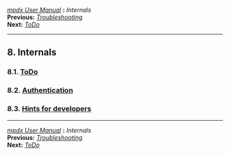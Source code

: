 [*mpdx User Manual*](README.md) **:** *Internals*\
**Previous:** [*Troubleshooting*](mpd63.md)\
**Next:** [*ToDo*](mpd65.md)

------------------------------------------------------------------------

## 8. Internals

### 8.1. [ToDo](mpd65.md#65)

### 8.2. [Authentication](mpd66.md#66)

### 8.3. [Hints for developers](mpd67.md#67)

------------------------------------------------------------------------

[*mpdx User Manual*](README.md) **:** *Internals*\
**Previous:** [*Troubleshooting*](mpd63.md)\
**Next:** [*ToDo*](mpd65.md)

